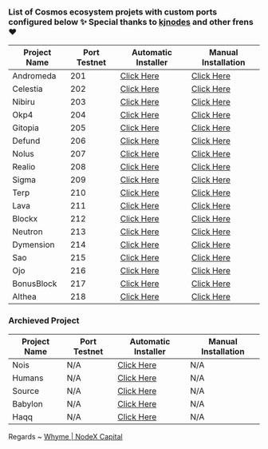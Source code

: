 ### List of Cosmos ecosystem projets with custom ports configured below ✨ Special thanks to [kjnodes](https://kjnodes.com) and other frens ❤



| Project Name | Port Testnet | Automatic Installer|Manual Installation|
|--------------|--------------|--------------------|-------------------|
| Andromeda    | 201  | [Click Here](./andromeda/README.md) |[Click Here](https://nodexcapital.com/andromeda)| 
| Celestia     | 202  | [Click Here](./celestia/README.md)  |[Click Here](https://nodexcapital.com/celestia) |   
| Nibiru       | 203  | [Click Here](./nibiru/README.md)    |[Click Here](https://nodexcapital.com/nibiru)   |
| Okp4         | 204  | [Click Here](./okp4/README.md)      |[Click Here](https://nodexcapital.com/okp4)     |
| Gitopia      | 205  | [Click Here](./gitopia/README.md)   |[Click Here](https://nodexcapital.com/gitopia)  |
| Defund       | 206  | [Click Here](./defund/README.md)    |[Click Here](https://nodexcapital.com/defund)    |
| Nolus        | 207  | [Click Here](./nolus/README.md)     |[Click Here](https://nodexcapital.com/nolus)    |
| Realio       | 208  | [Click Here](./realio/README.md)    |[Click Here](https://nodexcapital.com/realio)   |
| Sigma        | 209  | [Click Here](./sge/README.md)       |[Click Here](https://nodexcapital.com/sge)      |
| Terp         | 210  | [Click Here](./terp/README.md)      |[Click Here](https://nodexcapital.com/terp)     |
| Lava         | 211  | [Click Here](./lava/README.md)      |[Click Here](https://nodexcapital.com/lava)     |
| Blockx       | 212  | [Click Here](./blockx/README.md)    |[Click Here](https://nodexcapital.com/blockx)   |
| Neutron      | 213  | [Click Here](./neutron/README.md)   |[Click Here](https://nodexcapital.com/neutron)  |
| Dymension    | 214  | [Click Here](./dymension/README.md) |[Click Here](https://nodexcapital.com/dymension)|
| Sao          | 215  | [Click Here](./saonetwork/README.md)|[Click Here](https://nodexcapital.com/sao)      |
| Ojo          | 216  | [Click Here](./ojonetwork/README.md)|[Click Here](https://nodexcapital.com/ojo)      |
| BonusBlock   | 217  | [Click Here](./bonusblock/README.md)|[Click Here](https://nodexcapital.com/bonus)    |
| Althea       | 218  | [Click Here](./althea/README.md)    |[Click Here](https://nodexcapital.com/althea)    |


### Archieved Project
| Project Name |Port Testnet|Automatic Installer|Manual Installation|
|------------------|------------|-------------------|-------------------|
| Nois   | N/A           | [Click Here](./nois/README.md)    |   N/A    |
| Humans | N/A           | [Click Here](./humans/README.md)  |   N/A    |
| Source | N/A           | [Click Here](./source/README.md)  |   N/A    |
| Babylon| N/A           | [Click Here](./babylon/README.md) |   N/A    |
| Haqq   | N/A           | [Click Here](./haqq/README.md)    |   N/A    |


Regards ~ [Whyme | NodeX Capital](https://discord.com/users/928575843641479198)